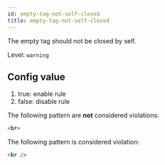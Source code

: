 ```yaml
---
id: empty-tag-not-self-closed
title: empty-tag-not-self-closed
---
```


The empty tag should not be closed by self.

Level: `warning`

## Config value

1. true: enable rule
2. false: disable rule

The following pattern are **not** considered violations:

<!-- prettier-ignore -->
```html
<br>
```

The following pattern is considered violation:

<!-- prettier-ignore -->
```html
<br />
```
